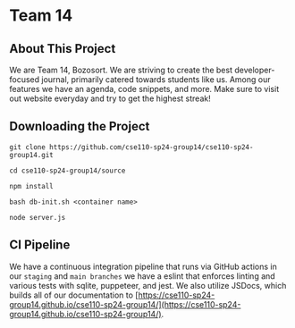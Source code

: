 # Team 14

## About This Project

We are Team 14, Bozosort. We are striving to create the best developer-focused journal, primarily catered towards students like us. Among our features we have an agenda, code snippets, and more. Make sure to visit out website everyday and try to get the highest streak!


## Downloading the Project

```
git clone https://github.com/cse110-sp24-group14/cse110-sp24-group14.git
```

```
cd cse110-sp24-group14/source
```

```
npm install
```

```
bash db-init.sh <container name>
```

```
node server.js
```

## CI Pipeline

We have a continuous integration pipeline that runs via GitHub actions in our `staging` and `main branches` we have a eslint that enforces linting and various tests with sqlite, puppeteer, and jest. We also utilize JSDocs, which builds all of our documentation to [https://cse110-sp24-group14.github.io/cse110-sp24-group14/](https://cse110-sp24-group14.github.io/cse110-sp24-group14/). 

